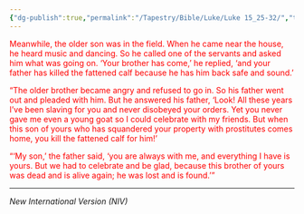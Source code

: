 ```yaml
---
{"dg-publish":true,"permalink":"/Tapestry/Bible/Luke/Luke 15_25-32/","title":"Luke 15:25– 32","hide":true,"tags":["bible-verse","bible-verse"],"dgHomeLink":true,"dgShowLocalGraph":true,"dgEnableSearch":true}
---
```


<font color="#ff0000">Meanwhile, the older son was in the field. When he came near the house, he heard music and dancing. So he called one of the servants and asked him what was going on. ‘Your brother has come,’ he replied, ‘and your father has killed the fattened calf because he has him back safe and sound.’</font>

<font color="#ff0000">“The older brother became angry and refused to go in. So his father went out and pleaded with him. But he answered his father, ‘Look! All these years I’ve been slaving for you and never disobeyed your orders. Yet you never gave me even a young goat so I could celebrate with my friends. But when this son of yours who has squandered your property with prostitutes comes home, you kill the fattened calf for him!’</font>

<font color="#ff0000">“‘My son,’ the father said, ‘you are always with me, and everything I have is yours. But we had to celebrate and be glad, because this brother of yours was dead and is alive again; he was lost and is found.’”</font>

---
*New International Version (NIV)*